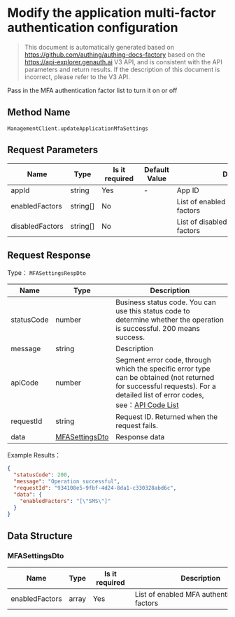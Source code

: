 # Modify the application multi-factor authentication configuration

<!--
Warning ⚠️:
Do not modify this document directly,
https://github\.com/Authing/authing-docs-factory
Use this project to generate
-->

<LastUpdated />

> This document is automatically generated based on https://github.com/authing/authing-docs-factory based on the https://api-explorer.genauth.ai V3 API, and is consistent with the API parameters and return results. If the description of this document is incorrect, please refer to the V3 API.

Pass in the MFA authentication factor list to turn it on or off

## Method Name

`ManagementClient.updateApplicationMfaSettings`

## Request Parameters

| Name            | Type     | <div style="width:80px">Is it required</div> | <div style="width:60px">Default Value</div> | <div style="width:300px">Description</div>  | <div style="width:200px">Example Value</div> |
| --------------- | -------- | -------------------------------------------- | ------------------------------------------- | ------------------------------------------- | -------------------------------------------- |
| appId           | string   | Yes                                          | -                                           | App ID                                      | `62a50xxxxxxxxxxxd15d57c7`                   |
| enabledFactors  | string[] | No                                           |                                             | List of enabled MFA authentication factors  | `["SMS"]`                                    |
| disabledFactors | string[] | No                                           |                                             | List of disabled MFA authentication factors | `["EMAIL"]`                                  |

## Request Response

Type： `MFASettingsRespDto`

| Name       | Type                                         | Description                                                                                                                                                                                                                                                                                                                                       |
| ---------- | -------------------------------------------- | ------------------------------------------------------------------------------------------------------------------------------------------------------------------------------------------------------------------------------------------------------------------------------------------------------------------------------------------------- |
| statusCode | number                                       | Business status code. You can use this status code to determine whether the operation is successful. 200 means success.                                                                                                                                                                                                                           |
| message    | string                                       | Description                                                                                                                                                                                                                                                                                                                                       |
| apiCode    | number                                       | Segment error code, through which the specific error type can be obtained (not returned for successful requests). For a detailed list of error codes, see：[API Code List](https://api-explorer.genauth.ai/?tag=group/%E5%BC%80%E5%8F%91%E5%87%86%E5%A4%87#tag/%E5%BC%80%E5%8F%91%E5%87%86%E5%A4%87/%E9%94%99%E8%AF%AF%E5%A4%84%E7%90%86/apiCode) |
| requestId  | string                                       | Request ID. Returned when the request fails.                                                                                                                                                                                                                                                                                                      |
| data       | <a href="#MFASettingsDto">MFASettingsDto</a> | Response data                                                                                                                                                                                                                                                                                                                                     |

Example Results：

```json
{
  "statusCode": 200,
  "message": "Operation successful",
  "requestId": "934108e5-9fbf-4d24-8da1-c330328abd6c",
  "data": {
    "enabledFactors": "[\"SMS\"]"
  }
}
```

## Data Structure

### <a id="MFASettingsDto"></a> MFASettingsDto

| Name           | Type  | <div style="width:80px">Is it required</div> | <div style="width:300px">Description</div> | <div style="width:200px">Example Value</div> |
| -------------- | ----- | -------------------------------------------- | ------------------------------------------ | -------------------------------------------- |
| enabledFactors | array | Yes                                          | List of enabled MFA authentication factors | `["SMS"]`                                    |
